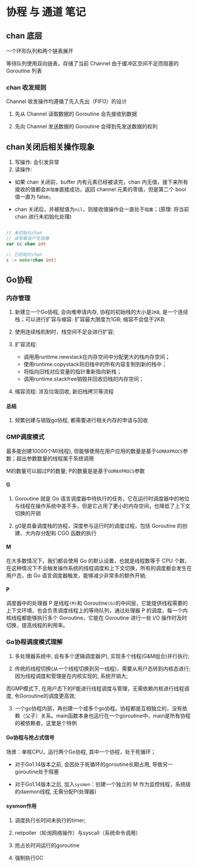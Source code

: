 # 协程 与 通道 笔记

## chan 底层

一个环形队列和两个链表展开

等待队列使用双向链表，存储了当前 Channel 由于缓冲区空间不足而阻塞的 Goroutine 列表

### chan 收发规则

Channel 收发操作均遵循了先入先出（FIFO）的设计

1. 先从 Channel 读取数据的 Goroutine 会先接收到数据

2. 先向 Channel 发送数据的 Goroutine 会得到先发送数据的权利

## chan关闭后相关操作现象

1. 写操作: 会引发异常
2. 读操作: 

- 如果 chan 关闭前，buffer 内有元素已经被读完，chan 内无值，接下来所有接收的值都会`非阻塞`直接成功，返回 channel 元素的零值，但是第二个 bool 值一直为 false。

- chan 关闭后，并被赋值为`nil`，则接收值操作会一直处于`阻塞`；(原理: 将当前chan 进行未初始化处理)

```go

// 未初始化chan
// 读写都会产生阻塞
var cc chan int

// 已初始化chan
c := make(chan int)

```

## Go协程

### 内存管理

1. 新建立一个Go协程, 会向堆申请内存, 协程的初始栈的大小是`2KB`, 是一个连续栈；可以进行扩容与缩容: 扩容最大限度为1GB; 缩容不会低于2KB;

2. 使用连续栈机制时，栈空间不足会进行扩容; 

3. 扩容流程: 
    - 调用用runtime.newstack在内存空间中分配更大的栈内存空间；
    - 使用runtime.copystack将旧栈中的所有内容复制到新的栈中；
    - 将指向旧栈对应变量的指针重新指向新栈；
    - 调用runtime.stackfree销毁并回收旧栈的内存空间；

4. 缩容流程: 涉及垃圾回收, 新旧栈拷贝等流程

#### 总结

1. 频繁创建与销毁go协程, 都需要进行相关内存的申请与回收

### GMP调度模式

最多能创建10000个M(线程), 但能够使用在用户应用的数量是基于`GOMAXPROCS`参数；超出参数数量的线程属于系统调用

M的数量可以超过P的数量; P的数量是是基于`GOMAXPROCS`参数

#### G

1. Goroutine 就是 Go 语言调度器中待执行的任务，它在运行时调度器中的地位与线程在操作系统中差不多，但是它占用了更小的内存空间，也降低了上下文切换的开销

2. g0是具备调度栈的协程，深度参与运行时的调度过程，包括 Goroutine 的创建、大内存分配和 CGO 函数的执行

#### M

在大多数情况下，我们都会使用 Go 的默认设置，也就是线程数等于 CPU 个数，在这种情况下不会触发操作系统的线程调度和上下文切换，所有的调度都会发生在用户态，由 Go 语言调度器触发，能够减少非常多的额外开销;

#### P

调度器中的处理器 P 是线程`(M)`和 Goroutine`(G)`的中间层，它能提供线程需要的上下文环境，也会负责调度线程上的等待队列，通过处理器 P 的调度，每一个内核线程都能够执行多个 Goroutine，它能在 Goroutine 进行一些 I/O 操作时及时切换，提高线程的利用率。

### Go协程调度模式理解

1. 多处理器系统中, 会有多个逻辑调度器(P), 实现多个线程(G&M组合)并行执行;

2. 传统的线程切换(从一个线程切换到另一线程)，需要从用户态转到内核态进行; 因为线程调度和管理是在内核实现的, 系统开销大; 

而GMP模式下, 在用户态下的P能进行线程调度与管理，无需依赖内核进行线程调度, 令Goroutine的调度更高效;

3. 一个go协程内部，再创建一个或多个go协程。协程都是互相独立的，没有依赖（父子）关系。main函数本身也运行在一个goroutine中，main是所有协程的被依赖者，这里是个特例

#### Go协程与抢占式信号

场景：单核CPU，运行两个Go协程, 其中一个协程，处于死循环；

- 对于Go1.14版本之前, 会因处于死循环的goroutine长期占用, 导致另一goroutine处于阻塞

- 对于Go1.14版本之后, 加入`sysmon`：创建一个独立的 M 作为监控线程，系统级的daemon线程, 无需分配P(处理器)

#### sysmon作用
  
1. 调度执行长时间未执行的timer;

2. netpoller（轮询网络操作）与syscall（系统命令调用）

3. 抢占长时间运行的goroutine

4. 强制执行GC

